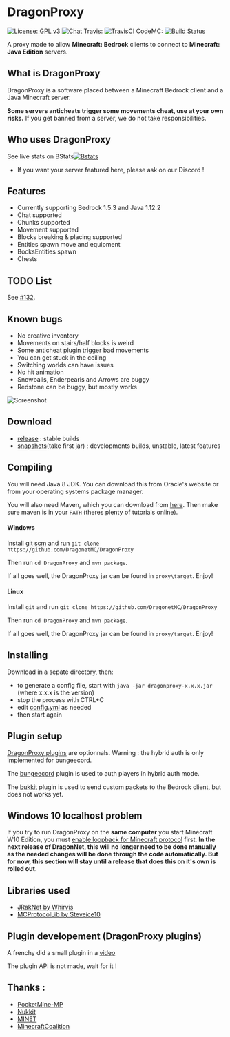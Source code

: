 # DragonProxy

[![License: GPL v3](https://img.shields.io/badge/License-GPL%20v3-blue.svg)](http://www.gnu.org/licenses/gpl-3.0)
[![Chat](https://img.shields.io/badge/chat-on%20discord-7289da.svg)](https://discord.gg/CmkxTz2)
Travis: [![TravisCI](https://travis-ci.org/DragonetMC/DragonProxy.svg?branch=master)](https://travis-ci.org/DragonetMC/DragonProxy)
CodeMC: [![Build Status](https://ci.codemc.org/buildStatus/icon?job=DragonetMC/DragonProxy)](https://ci.codemc.org/job/DragonetMC/job/DragonProxy/)

A proxy made to allow **Minecraft: Bedrock** clients to connect to **Minecraft: Java Edition** servers.

## What is DragonProxy
DragonProxy is a software placed between a Minecraft Bedrock client and a Java Minecraft server.

__Some servers anticheats trigger some movements cheat, use at your own risks.__
If you get banned from a server, we do not take responsibilities.

## Who uses DragonProxy
See live stats on BStats[![Bstats](https://bstats.org/signatures/server-implementation/DragonProxy.svg)](https://bstats.org/plugin/server-implementation/DragonProxy/)

 - If you want your server featured here, please ask on our Discord !

## Features
- Currently supporting Bedrock 1.5.3 and Java 1.12.2
- Chat supported
- Chunks supported
- Movement supported
- Blocks breaking & placing supported
- Entities spawn move and equipment
- BocksEntities spawn
- Chests

## TODO List
See [#132](https://github.com/DragonetMC/DragonProxy/issues/132).

## Known bugs
 - No creative inventory
 - Movements on stairs/half blocks is weird
 - Some anticheat plugin trigger bad movements
 - You can get stuck in the ceiling
 - Switching worlds can have issues
 - No hit animation
 - Snowballs, Enderpearls and Arrows are buggy
 - Redstone can be buggy, but mostly works

![Screenshot](https://github.com/DragonetMC/DragonProxy/raw/master/screenshots/hypixel-2.png)

## Download
 - [release](https://github.com/DragonetMC/DragonProxy/releases) : stable builds
 - [snapshots](https://ci.codemc.org/job/DragonetMC/job/DragonProxy/lastSuccessfulBuild/artifact/proxy/target/)(take first jar) : developments builds, unstable, latest features

## Compiling
You will need Java 8 JDK. You can download this from Oracle's website or from your operating systems package manager.

You will also need Maven, which you can download from [here](http://maven.apache.org/download.cgi). Then make sure maven is in your `PATH` (theres plenty of tutorials online).

#### Windows
Install [git scm](https://git-scm.com/downloads) and run `git clone https://github.com/DragonetMC/DragonProxy`

Then run `cd DragonProxy` and `mvn package`.

If all goes well, the DragonProxy jar can be found in `proxy\target`. Enjoy!

#### Linux
Install `git` and run `git clone https://github.com/DragonetMC/DragonProxy`

Then run `cd DragonProxy` and `mvn package`.

If all goes well, the DragonProxy jar can be found in `proxy/target`. Enjoy!

## Installing
Download in a sepate directory, then:
 - to generate a config file, start with ```java -jar dragonproxy-x.x.x.jar``` (where x.x.x is the version)
 - stop the process with CTRL+C
 - edit [config.yml](https://github.com/DragonetMC/DragonProxy/blob/master/proxy/src/main/resources/config.yml) as needed
 - then start again

## Plugin setup
[DragonProxy plugins](https://github.com/DragonetMC/DragonProxy/tree/master/plugin) are optionnals. Warning : the hybrid auth is only implemented for bungeecord.

The [bungeecord](https://github.com/DragonetMC/DragonProxy/tree/master/plugin/bungee) plugin is used to auth players in hybrid auth mode.

The [bukkit](https://github.com/DragonetMC/DragonProxy/tree/master/plugin/spigot) plugin is used to send custom packets to the Bedrock client, but does not works yet.

## Windows 10 localhost problem
If you try to run DragonProxy on the __same computer__ you start Minecraft W10 Edition, you must [enable loopback for Minecraft protocol](http://pmmp.readthedocs.io/en/rtfd/faq/connecting/win10localhostcantconnect.html) first. **In the next release of DragonNet, this will no longer need to be done manually as the needed changes will be done through the code automatically. But for now, this section will stay until a release that does this on it's own is rolled out.**

## Libraries used
* [JRakNet by Whirvis](https://github.com/JRakNet/JRakNet)
* [MCProtocolLib by Steveice10](https://github.com/Steveice10/MCProtocolLib)

## Plugin developement (DragonProxy plugins)
A frenchy did a small plugin in a [video](https://www.youtube.com/playlist?list=PL1_LASKNkFJtc2q46yvD35EvraArSrICh)

The plugin API is not made, wait for it !

## Thanks :
* [PocketMine-MP](https://github.com/pmmp/PocketMine-MP)
* [Nukkit](https://github.com/NukkitX/Nukkit)
* [MINET](https://github.com/NiclasOlofsson/MiNET)
* [MinecraftCoalition](http://wiki.vg)
